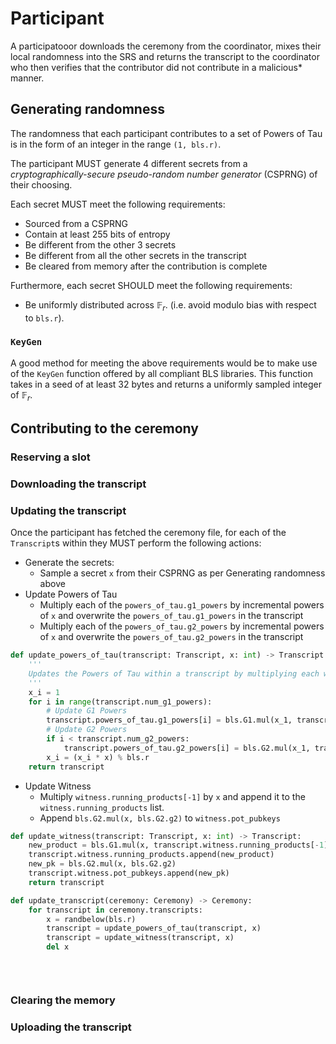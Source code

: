 # Participant

A participatooor downloads the ceremony from the coordinator, mixes their local randomness into the SRS and returns the transcript to the coordinator who then verifies that the contributor did not contribute in a malicious* manner.

## Generating randomness

The randomness that each participant contributes to a set of Powers of Tau is in the form of an integer in the range `(1, bls.r)`.

The participant MUST generate 4 different secrets from a _cryptographically-secure pseudo-random number generator_ (CSPRNG) of their choosing.

Each secret MUST meet the following requirements:
- Sourced from a CSPRNG
- Contain at least 255 bits of entropy
- Be different from the other 3 secrets
- Be different from all the other secrets in the transcript
- Be cleared from memory after the contribution is complete

Furthermore, each secret SHOULD meet the following requirements:
- Be uniformly distributed across $\mathbb{F}_r$. (i.e. avoid modulo bias with respect to `bls.r`).

### `KeyGen`
A good method for meeting the above requirements would be to make use of the `KeyGen` function offered by all compliant BLS libraries. This function takes in a seed of at least 32 bytes and returns a uniformly sampled integer of $\mathbb{F}_r$.


## Contributing to the ceremony

### Reserving a slot

### Downloading the transcript

### Updating the transcript

Once the participant has fetched the ceremony file, for each of the `Transcript`s within they MUST perform the following actions:

- Generate the secrets:
    - Sample a secret `x` from their CSPRNG as per Generating randomness above
- Update Powers of Tau
    - Multiply each of the `powers_of_tau.g1_powers` by incremental powers of `x` and overwrite the `powers_of_tau.g1_powers` in the transcript
    - Multiply each of the `powers_of_tau.g2_powers` by incremental powers of `x` and overwrite the `powers_of_tau.g2_powers` in the transcript
```python
def update_powers_of_tau(transcript: Transcript, x: int) -> Transcript:
    '''
    Updates the Powers of Tau within a transcript by multiplying each with a successive power of the secret x.
    '''
    x_i = 1
    for i in range(transcript.num_g1_powers):
        # Update G1 Powers
        transcript.powers_of_tau.g1_powers[i] = bls.G1.mul(x_1, transcript.powers_of_tau.g1_powers[i])
        # Update G2 Powers
        if i < transcript.num_g2_powers:
            transcript.powers_of_tau.g2_powers[i] = bls.G2.mul(x_1, transcript.powers_of_tau.g2_powers[i])
        x_i = (x_i * x) % bls.r
    return transcript
```
- Update Witness
    - Multiply `witness.running_products[-1]` by `x` and append it to the `witness.running_products` list.
    - Append `bls.G2.mul(x, bls.G2.g2)` to `witness.pot_pubkeys`
```python
def update_witness(transcript: Transcript, x: int) -> Transcript:
    new_product = bls.G1.mul(x, transcript.witness.running_products[-1])
    transcript.witness.running_products.append(new_product)
    new_pk = bls.G2.mul(x, bls.G2.g2)
    transcript.witness.pot_pubkeys.append(new_pk)
    return transcript
```


```python
def update_transcript(ceremony: Ceremony) -> Ceremony:
    for transcript in ceremony.transcripts:
        x = randbelow(bls.r)
        transcript = update_powers_of_tau(transcript, x)
        transcript = update_witness(transcript, x)
        del x

       
        
```

### Clearing the memory

### Uploading the transcript
